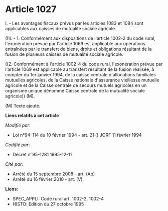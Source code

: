 # Article 1027

I. - Les avantages fiscaux prévus par les articles 1083 et 1084 sont applicables aux caisses de mutualité sociale agricole.

((II. - 1. Conformément aux dispositions de l'article 1002-2 du code rural, l'exonération prévue par l'article 1069 est
applicable aux opérations entraînées par le transfert de biens, droits et obligations résultant de la fusion de plusieurs
caisses de mutualité sociale agricole.

((2. Conformément à l'article 1002-4 du code rural, l'exonération prévue par l'article 1069 est applicable au transfert
résultant de la fusion réalisée, à compter du 1er janvier 1994, de la caisse centrale d'allocations familiales mutuelles
agricoles, de la Caisse nationale d'assurance vieillesse mutuelle agricole et de la Caisse centrale de secours mutuels
agricoles en un organisme unique dénommé Caisse centrale de la mutualité sociale agricole)) (M).

(M) Texte ajouté.

**Liens relatifs à cet article**

_Modifié par_:

  - Loi n°94-114 du 10 février 1994 - art. 21 () JORF 11 février 1994

_Codifié par_:

  - Décret n°95-1281 1995-12-11

_Cité par_:

  - Arrêté du 15 septembre 2008 - art. (Ab)
  - Arrêté du 16 février 2010 - art. (V)

**Liens**:

  - SPEC_APPLI: Code rural art. 1002-2, 1002-4
  - HISTO: Edition du 27 octobre 1995
